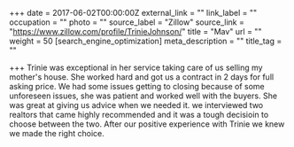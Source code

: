 +++
date = 2017-06-02T00:00:00Z
external_link = ""
link_label = ""
occupation = ""
photo = ""
source_label = "Zillow"
source_link = "https://www.zillow.com/profile/TrinieJohnson/"
title = "Mav"
url = ""
weight = 50
[search_engine_optimization]
meta_description = ""
title_tag = ""

+++
Trinie was exceptional in her service taking care of us selling my mother's house. She worked hard and got us a contract in 2 days for full asking price. We had some issues getting to closing because of some unforeseen issues, she was patient and worked well with the buyers. She was great at giving us advice when we needed it. we interviewed two realtors that came highly recommended and it was a tough decisioin to choose between the two. After our positive experience with Trinie we knew we made the right choice.